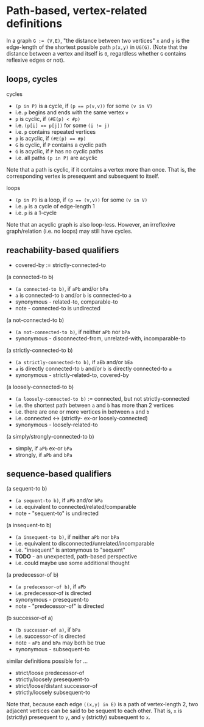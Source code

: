 
<!-- ======================================================================= -->
# Path-based, vertex-related definitions

In a graph `G := (V,E)`, "the distance between two vertices" `x` and `y` is the
edge-length of the shortest possible path `p(x,y)` in `UG(G)`. (Note that the
distance between a vertex and itself is `0`, regardless whether `G` contains
reflexive edges or not).

<!-- ======================================================================= -->
## loops, cycles

cycles

* `(p in P)` is a cycle, if `(p == p(v,v))` for some `(v in V)`
* i.e. `p` begins and ends with the same vertex `v`
* `p` is cyclic, if `(#E(p) < #p)`
* i.e. `(p[i] == p[j])` for some `(i != j)`
* i.e. `p` contains repeated vertices
* `p` is acyclic, if `(#E(p) == #p)`
* `G` is cyclic, if `P` contains a cyclic path
* `G` is acyclic, if `P` has no cyclic paths
* i.e. all paths `(p in P)` are acyclic

Note that a path is cyclic, if it contains a vertex more than once.
That is, the corresponding vertex is presequent and subsequent to itself.

loops

* `(p in P)` is a loop, if `(p == (v,v))` for some `(v in V)`
* i.e. `p` is a cycle of edge-length 1
* i.e. `p` is a 1-cycle

Note that an acyclic graph is also loop-less. However, an irreflexive
graph/relation (i.e. no loops) may still have cycles.

<!-- ======================================================================= -->
## reachability-based qualifiers

* covered-by := strictly-connected-to

(a connected-to b)

* `(a connected-to b)`, if `aPb` and/or `bPa`
* `a` is connected-to `b` and/or `b` is connected-to `a`
* synonymous - related-to, comparable-to
* note - connected-to is undirected

(a not-connected-to b)

* `(a not-connected-to b)`, if neither `aPb` nor `bPa`
* synonymous - disconnected-from, unrelated-with, incomparable-to

(a strictly-connected-to b)

* `(a strictly-connected-to b)`, if `aEb` and/or `bEa`
* `a` is directly connected-to `b` and/or `b` is directly connected-to `a`
* synonymous - strictly-related-to, covered-by

(a loosely-connected-to b)

* `(a loosely-connected-to b)` := connected, but not strictly-connected
* i.e. the shortest path between `a` and `b` has more than 2 vertices
* i.e. there are one or more vertices in between `a` and `b`
* i.e. connected <-> (strictly- ex-or loosely-connected)
* synonymous - loosely-related-to

(a simply/strongly-connected-to b)

* simply, if `aPb` ex-or `bPa`
* strongly, if `aPb` and `bPa`

<!-- ======================================================================= -->
## sequence-based qualifiers

(a sequent-to b)

* `(a sequent-to b)`, if `aPb` and/or `bPa`
* i.e. equivalent to connected/related/comparable
* note - "sequent-to" is undirected

(a insequent-to b)

* `(a insequent-to b)`, if neither `aPb` nor `bPa`
* i.e. equivalent to disconnected/unrelated/incomparable
* i.e. "insequent" is antonymous to "sequent"
* **TODO** - an unexpected, path-based perspective
* i.e. could maybe use some additional thought

(a predecessor-of b)

* `(a predecessor-of b)`, if `aPb`
* i.e. predecessor-of is directed
* synonymous - presequent-to
* note - "predecessor-of" is directed

(b successor-of a)

* `(b successor-of a)`, if `bPa`
* i.e. successor-of is directed
* note - `aPb` and `bPa` may both be true
* synonymous - subsequent-to

similar definitions possible for ...

* strict/loose predecessor-of
* strictly/loosely presequent-to
* strict/loose/distant successor-of
* strictly/loosely subsequent-to

Note that, because each edge `((x,y) in E)` is a path of vertex-length 2, two
adjacent vertices can be said to be sequent to each other. That is, `x` is
(strictly) presequent to `y`, and `y` (strictly) subsequent to `x`.
